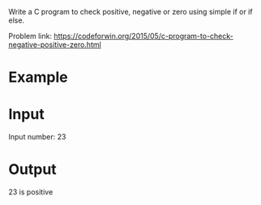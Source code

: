 Write a C program to check positive, negative or zero using simple if or if else.

Problem link: https://codeforwin.org/2015/05/c-program-to-check-negative-positive-zero.html

# Example
# Input
Input number: 23
# Output
23 is positive
